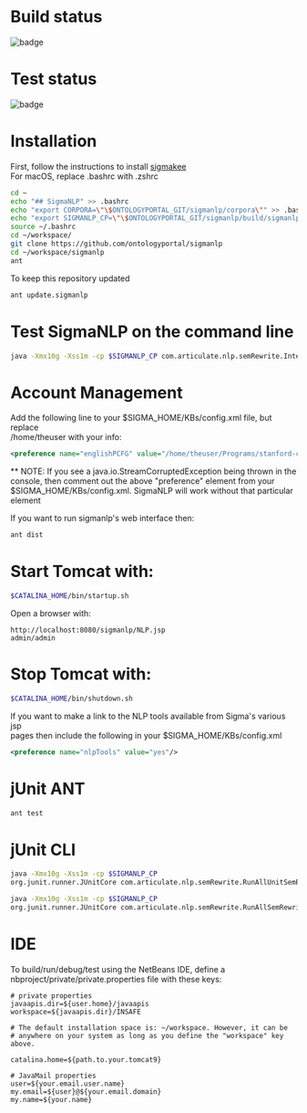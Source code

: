# Build status

![badge](https://github.com/ontologyportal/sigmanlp/actions/workflows/ant.yml/badge.svg)

# Test status

![badge](https://github.com/ontologyportal/sigmanlp/actions/workflows/test-report.yml/badge.svg)

Installation
============

First, follow the instructions to install [sigmakee](https://github.com/ontologyportal/sigmakee)\
For macOS, replace .bashrc with .zshrc

```sh
cd ~
echo "## SigmaNLP" >> .bashrc
echo "export CORPORA=\"\$ONTOLOGYPORTAL_GIT/sigmanlp/corpora\"" >> .bashrc
echo "export SIGMANLP_CP=\"\$ONTOLOGYPORTAL_GIT/sigmanlp/build/sigmanlp.jar:\$ONTOLOGYPORTAL_GIT/sigmanlp/lib/*\"" >> .bashrc
source ~/.bashrc
cd ~/workspace/
git clone https://github.com/ontologyportal/sigmanlp
cd ~/workspace/sigmanlp
ant
```

To keep this repository updated
```sh
ant update.sigmanlp
```

# Test SigmaNLP on the command line
```sh
java -Xmx10g -Xss1m -cp $SIGMANLP_CP com.articulate.nlp.semRewrite.Interpreter -i
```

Account Management
==================

Add the following line to your $SIGMA_HOME/KBs/config.xml file, but replace\
/home/theuser with your info:

```xml
<preference name="englishPCFG" value="/home/theuser/Programs/stanford-corenlp-latest/stanford-corenlp-4.5.7-models.jar"/>
```

** NOTE: If you see a java.io.StreamCorruptedException being thrown in the\
   console, then comment out the above "preference" element from your\
   $SIGMA_HOME/KBs/config.xml. SigmaNLP will work without that particular\
   element

If you want to run sigmanlp's web interface then:
```sh
ant dist
```

# Start Tomcat with:
```sh
$CATALINA_HOME/bin/startup.sh
```
Open a browser with:
```url
http://localhost:8080/sigmanlp/NLP.jsp
admin/admin
```
# Stop Tomcat with:
```sh
$CATALINA_HOME/bin/shutdown.sh
```

If you want to make a link to the NLP tools available from Sigma's various jsp\
pages then include the following in your $SIGMA_HOME/KBs/config.xml

```xml
<preference name="nlpTools" value="yes"/>
```

jUnit ANT
=========
```sh
ant test
```

jUnit CLI
=========
```sh
java -Xmx10g -Xss1m -cp $SIGMANLP_CP
org.junit.runner.JUnitCore com.articulate.nlp.semRewrite.RunAllUnitSemRewrite

java -Xmx10g -Xss1m -cp $SIGMANLP_CP
org.junit.runner.JUnitCore com.articulate.nlp.semRewrite.RunAllSemRewriteIntegTest
```

IDE
===

To build/run/debug/test using the NetBeans IDE, define a
nbproject/private/private.properties file with these keys:

    # private properties
    javaapis.dir=${user.home}/javaapis
    workspace=${javaapis.dir}/INSAFE

    # The default installation space is: ~/workspace. However, it can be
    # anywhere on your system as long as you define the "workspace" key above.

    catalina.home=${path.to.your.tomcat9}

    # JavaMail properties
    user=${your.email.user.name}
    my.email=${user}@${your.email.domain}
    my.name=${your.name}
